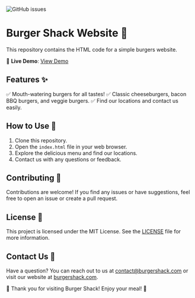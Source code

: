 ![GitHub issues](https://img.shields.io/github/issues/AnthonyByansi/Burger-Shack-Website)

# Burger Shack Website 🍔

This repository contains the HTML code for a simple burgers website.

🔗 **Live Demo**: [View Demo](https://ashy-bay-0ffc24210.3.azurestaticapps.net/)

## Features ✨

✅ Mouth-watering burgers for all tastes!
✅ Classic cheeseburgers, bacon BBQ burgers, and veggie burgers.
✅ Find our locations and contact us easily.

## How to Use 🚀

1. Clone this repository.
2. Open the `index.html` file in your web browser.
3. Explore the delicious menu and find our locations.
4. Contact us with any questions or feedback.

## Contributing 🤝

Contributions are welcome! If you find any issues or have suggestions, feel free to open an issue or create a pull request.

## License 📝

This project is licensed under the MIT License. See the [LICENSE](LICENSE) file for more information.

## Contact Us 📧

Have a question? You can reach out to us at [contact@burgershack.com](mailto:contact@burgershack.com) or visit our website at [burgershack.com](https://burgershack.com).

🍔 Thank you for visiting Burger Shack! Enjoy your meal! 🍔

